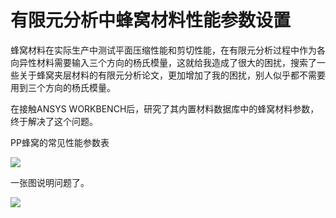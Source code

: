 有限元分析中蜂窝材料性能参数设置
===

蜂窝材料在实际生产中测试平面压缩性能和剪切性能，在有限元分析过程中作为各向异性材料需要输入三个方向的杨氏模量，这就给我造成了很大的困扰，搜索了一些关于蜂窝夹层材料的有限元分析论文，更加增加了我的困扰，别人似乎都不需要用到三个方向的杨氏模量。

在接触ANSYS WORKBENCH后，研究了其内置材料数据库中的蜂窝材料参数，终于解决了这个问题。

PP蜂窝的常见性能参数表

![](/img/honeycomb_setup/PP_honeycomb.png)

一张图说明问题了。

![](/img/honeycomb_setup/honeycomb_properties.png)
